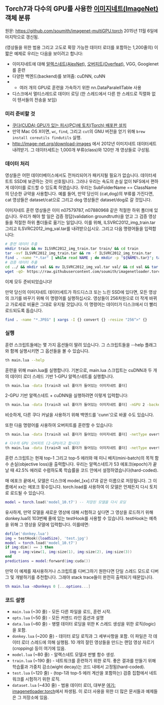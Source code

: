## Torch7과 다수의 GPU를 사용한 [이미지네트(ImageNet)](http://image-net.org/download-images) 객체 분류

원문: https://github.com/soumith/imagenet-multiGPU.torch
2015년 11월 6일에 마지막으로 갱신됨.

(영상들을 위한 범용 그리고 고도로 확장 가능한 데이터 로더를 포함하는 1,200줄의) 이 짧은 예제로 우리는 다음을 보이려고 합니다:
- 이미지네트에 대해 [알렉스네트(AlexNet)](http://papers.nips.cc/paper/4824-imagenet-classification-with-deep-convolutional-neural-networks), [오버피트(Overfeat)](http://arxiv.org/abs/1312.6229), VGG, Googlenet를 훈련
- 다양한 백엔드(backend)를 보여줌: cuDNN, cuNN
- - 여러 개의 GPU로 훈련을 가속하기 위한 nn.DataParalellTable 사용
- 디스크에서 멀티스레드로 데이터 로딩 (한 스레드에서 다른 한 스레드로 직렬화 없이 텐서들의 전송을 보임)

### 미리 준비할 것
- [쿠다(CUDA) GPU가 있는 피시(PC)에 토치(Torch) 배포판 설치](http://torch.ch/docs/getting-started.html#_)
- 만약 Mac OS X이면, `wc`, `find`, 그리고 `cut`의 GNU 버전을 얻기 위해 `brew install coreutils findutils` 실행.
- http://image-net.org/download-images 에서 2012년 이미지네트 데이터세트 내려받기. 그 데이터세트는 1,000개 부류(class)와 120만 개 영상들로 구성됨.

### 데이터 처리
영상들은 어떤 데이터베이스에서도 전처리되어가 패키지될 필요가 없습니다. 데이터세트트 SSD에 보관하는 것이 선호됩니다. 그러나 우리는 속도의 손실 없이 NFS에서 편하게 데이터를 로드할 수 있도록 하였습니다. 우리는 SubFolderName == ClassName의 단순한 규약을 사용합니다. 예를 들어, 만약 당신이 {cat,dog}의 부류를 가진다면, cat 영상들은 dataset/cat으로 그리고 dog 영상들은 dataset/dog로 갈 것입니다.

이미지네트 훈련 영상들은 이미 n07579787, n07880968 같은 적절한 하위 폴더에 있습니다. 우리가 해야 할 일은 검증 정답(validation groundtruth)을 얻고 그 검증 영상들을 적절한 하위 폴더들로 옮기는 일입니다. 이를 위해, ILSVRC2012_img_train.tar 그리고 ILSVRC2012_img_val.tar를 내려받으십시오. 그리고 다음 명령어들을 입력합니다:

```bash
# 훈련 데이터 추출
mkdir train && mv ILSVRC2012_img_train.tar train/ && cd train
tar -xvf ILSVRC2012_img_train.tar && rm -f ILSVRC2012_img_train.tar
find . -name "*.tar" | while read NAME ; do mkdir -p "${NAME%.tar}"; tar -xvf "${NAME}" -C "${NAME%.tar}"; rm -f "${NAME}"; done
# 검증 데이터 추출
cd ../ && mkdir val && mv ILSVRC2012_img_val.tar val/ && cd val && tar -xvf ILSVRC2012_img_val.tar
wget -qO- https://raw.githubusercontent.com/soumith/imagenetloader.torch/master/valprep.sh | bash
```

이제 모두 준비되었습니다!

만약 당신의 이미지네트 데이터세트가 하드디스크 또는 느린 SSD에 있다면, 모든 영상의 크기를 바꾸기 위해 이 명령어를 실행하십시오. 영상들이 256차원으로 더 작게 바뀌고 가로세로 비율은 그대로 유지될 것입니다. 이 명령어는 데이터가 디스크에서 더 빨리 로드되도록 돕습니다.

```bash
find . -name "*.JPEG" | xargs -I {} convert {} -resize "256^>" {}
```

### 실행
훈련 스크립트들에는 몇 가지 옵션들이 딸려 있습니다. 그 스크립트들을 --help 플래그와 함께 실행시키면 그 옵션들을 볼 수 있습니다. 
```bash
th main.lua --help
```

훈련을 위해 main.lua를 실행합니다.
기본으로, main.lua 스크립트는 cuDNN과 두 개의 데이터 로더 스레드 기반 1-GPU 알렉스네트를 실행합니다.
```bash
th main.lua -data [train과 val 폴더가 들어있는 이미지네트 폴더]
```

2-GPU 기반 알렉스네트 + cuDNN을 실행하려면 이렇게 입력합니다:
```bash
th main.lua -data [train과 val 폴더가 들어있는 이미지네트 폴더] -nGPU 2 -backend cudnn -netType alexnet
```
비슷하게, 다른 쿠다 커널을 사용하기 위해 백엔드를 'cunn'으로 바꿀 수도 있습니다. 

또한 다음 명령어를 사용하여 오버피트를 훈련할 수 있습니다:
```bash
th main.lua -data [train과 val 폴더가 들어있는 이미지네트 폴더] -netType overfeat

# 다수의 GPU 오버피트 (2-GPU라고 합시다)
th main.lua -data [train과 val 폴더가 들어있는 이미지네트 폴더] -netType overfeat -nGPU 2
```

훈련 스크립트는 현재 top-1 그리고 top-5 에러와 매 미니 배치(mini-batch)의 목적 함수 손실(objective loss)을 출력합니다.
우리는 알렉스네트가 53 에포크(epoch)가 끝날 때 42.5% 에러로 수렴하도록 학습률을 코드 안에서 설정하였습니다(hard-coded).

매 에포크 끝에서, 모델은 디스크에 model_[xx].t7과 같은 이름으로 저장됩니다. 그 이름에서 xx는 에포크 횟수입니다.
torch.load를 사용하여 이 모델은 언제든지 다시 토치로 로드될 수 있습니다.
```lua
model = torch.load('model_10.t7') -- 저장된 모델을 다시 로딩
```

유사하게, 만약 모델을 새로운 영상에 대해 시험하고 싶다면 그 영상을 로드하기 위해 donkey.lua의 103번째 줄에 있는 testHook를 사용할 수 있습니다. testHook는 예측을 위해 그 영상을 모델에 입력합니다. 이를테면:
```lua
dofile('donkey.lua')
img = testHook({loadSize}, 'test.jpg')
model = torch.load('model_10.t7')
if img:dim() == 3 then
  img = img:view(1, img:size(1), img:size(2), img:size(3))
end
predictions = model:forward(img:cuda())
```

만약 이 예제를 재사용하거나 스크립트를 디버그하기 원한다면 단일 스레드 모드로 디버그 및 개발하기를 추천합니다. 그래야 stack trace들이 완전히 출력되기 때문입니다.
```lua
th main.lua -nDonkeys 0 [...options...]
```

### 코드 설명
- `main.lua` (~30 줄) - 모든 다른 파일을 로드, 훈련 시작.
- `opts.lua` (~50 줄) - 모든 커맨드 라인 옵션과 설명
- `data.lua` (~60 줄) - 병렬 데이터 로딩을 위한 K 스레드 생성을 위한 로직(logic)을 포함.
- `donkey.lua` (~200 줄) - 데이터 로딩 로직과 그 세부사항을 포함. 이 파일은 각 데이터 로더 스레드에 의해 실행됨. 10 개의 잘린 영상들을 만드는 랜덤 영상 자르기(cropping) 등이 여기에 있음.
- `model.lua` (~80 줄) - 알렉스네트 모델과 판별 함수 생성.
- `train.lua` (~190 줄) - 네트워크를 훈련하기 위한 로직. 좋은 결과를 만들기 위해 학습률과 가중치 감소(wight decay)는 코드 내에서 고정됨(hard-coded).
- `test.lua` (~120 줄) - (top-1과 top-5 에러 계산을 포함하는) 검증 집합에서 네트워크를 시험하기 위한 로직.
- `dataset.lua` (~430 줄) - 범용 데이터 로더, 대부분 [여기: imagenetloader.torch](https://github.com/soumith/imagenetloader.torch)에서 파생됨. 이 로더 사용을 위한 더 많은 문서들과 예제들은 그 저장소에 있음.

